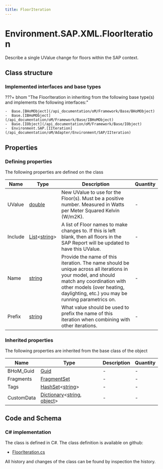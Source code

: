 ```yaml
---
title: FloorIteration
---
```


# Environment.SAP.XML.FloorIteration

Describe a single UValue change for floors within the SAP context.

## Class structure

### Implemented interfaces and base types

???+ bhom "The FloorIteration in inheriting from the following base type(s) and implements the following interfaces:"

    -  Base.[BHoMObject](/api_documentation/oM/Framework/Base/BHoMObject)
    -  Base.[IBHoMObject](/api_documentation/oM/Framework/Base/IBHoMObject)
    -  Base.[IObject](/api_documentation/oM/Framework/Base/IObject)
    -  Environment.SAP.[IIteration](/api_documentation/oM/Adapter/Environment/SAP/IIteration)


## Properties



### Defining properties

The following properties are defined on the class

| Name             | Type             | Description      | Quantity         |
|------------------|------------------|------------------|------------------|
| UValue | [double](https://learn.microsoft.com/en-us/dotnet/api/System.Double?view=netstandard-2.0) | New UValue to use for the Floor(s). Must be a positive number. Measured in Watts per Meter Squared Kelvin (W/m2K). | - |
| Include | [List](https://learn.microsoft.com/en-us/dotnet/api/System.Collections.Generic.List-1?view=netstandard-2.0)&lt;[string](https://learn.microsoft.com/en-us/dotnet/api/System.String?view=netstandard-2.0)&gt; | A list of Floor names to make changes to. If this is left blank, then all floors in the SAP Report will be updated to have this UValue. | - |
| Name | [string](https://learn.microsoft.com/en-us/dotnet/api/System.String?view=netstandard-2.0) | Provide the name of this iteration. The name should be unique across all iterations in your model, and should match any coordination with other models (over heating, daylighting, etc.) you may be running parametrics on. | - |
| Prefix | [string](https://learn.microsoft.com/en-us/dotnet/api/System.String?view=netstandard-2.0) | What value should be used to prefix the name of this iteration when combining with other iterations. | - |


### Inherited properties
The following properties are inherited from the base class of the object

| Name             | Type             | Description      | Quantity         |
|------------------|------------------|------------------|------------------|
| BHoM_Guid | [Guid](https://learn.microsoft.com/en-us/dotnet/api/System.Guid?view=netstandard-2.0) | - | - |
| Fragments | [FragmentSet](/api_documentation/oM/Framework/Base/FragmentSet) | - | - |
| Tags | [HashSet](https://learn.microsoft.com/en-us/dotnet/api/System.Collections.Generic.HashSet-1?view=netstandard-2.0)&lt;[string](https://learn.microsoft.com/en-us/dotnet/api/System.String?view=netstandard-2.0)&gt; | - | - |
| CustomData | [Dictionary](https://learn.microsoft.com/en-us/dotnet/api/System.Collections.Generic.Dictionary-2?view=netstandard-2.0)&lt;[string](https://learn.microsoft.com/en-us/dotnet/api/System.String?view=netstandard-2.0), [object](https://learn.microsoft.com/en-us/dotnet/api/System.Object?view=netstandard-2.0)&gt; | - | - |


## Code and Schema

### C# implementation

The class is defined in C#. The class definition is available on github:

- [FloorIteration.cs](https://github.com/BHoM/SAP_Toolkit/blob/develop/SAP_oM/Iteration/FloorIteration.cs)

All history and changes of the class can be found by inspection the history.
